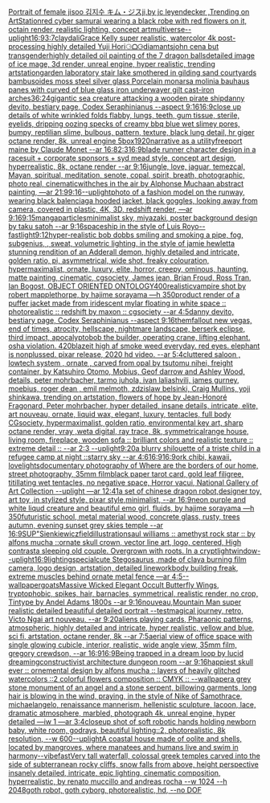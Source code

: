 [Portrait of female jisoo 김지수 キム・ジスji,by jc leyendecker ,Trending on ArtStation](https://www.ebank.nz/aiartgenerator?category=Portrait%2520of%2520female%2520jisoo%2520%EA%B9%80%EC%A7%80%EC%88%98%2520%E3%82%AD%E3%83%A0%E3%83%BB%E3%82%B8%E3%82%B9ji%2Cby%2520jc%2520leyendecker%2520%2CTrending%2520on%2520ArtStation)[red cyber samurai wearing a black robe with red flowers on it, octain render, realistic lighting, concept art](https://www.ebank.nz/aiartgenerator?category=red%2520cyber%2520samurai%2520wearing%2520a%2520black%2520robe%2520with%2520red%2520flowers%2520on%2520it%2C%2520octain%2520render%2C%2520realistic%2520lighting%2C%2520concept%2520art)[multiverse](https://www.ebank.nz/aiartgenerator?category=multiverse)[--uplight](https://www.ebank.nz/aiartgenerator?category=--uplight)[16:9](https://www.ebank.nz/aiartgenerator?category=16%3A9)[3:7](https://www.ebank.nz/aiartgenerator?category=3%3A7)[clay](https://www.ebank.nz/aiartgenerator?category=clay)[dali](https://www.ebank.nz/aiartgenerator?category=dali)[Grace Kelly super realistic, watercolor 4k post-processing highly detailed Yuji Hori](https://www.ebank.nz/aiartgenerator?category=Grace%2520Kelly%2520super%2520realistic%2C%2520watercolor%25204k%2520post-processing%2520highly%2520detailed%2520Yuji%2520Hori)[⚆ᗝ⚆](https://www.ebank.nz/aiartgenerator?category=%E2%9A%86%E1%97%9D%E2%9A%86)[diamants](https://www.ebank.nz/aiartgenerator?category=diamants)[john cena but transgender](https://www.ebank.nz/aiartgenerator?category=john%2520cena%2520but%2520transgender)[highly detailed oil painting of the 7 dragon balls](https://www.ebank.nz/aiartgenerator?category=highly%2520detailed%2520oil%2520painting%2520of%2520the%25207%2520dragon%2520balls)[detailed image of ice mage, 3d render, unreal engine, hyper realistic, trending artstation](https://www.ebank.nz/aiartgenerator?category=detailed%2520image%2520of%2520ice%2520mage%2C%25203d%2520render%2C%2520unreal%2520engine%2C%2520hyper%2520realistic%2C%2520trending%2520artstation)[garden laboratory stair  lake  smothered in gilding sand courtyards bambusoides moss steel silver glass  Porcelain monarsa molinia bauhaus panes with curved of blue glass iron underwayer gilt cast-iron arches](https://www.ebank.nz/aiartgenerator?category=garden%2520laboratory%2520stair%2520%2520lake%2520%2520smothered%2520in%2520gilding%2520sand%2520courtyards%2520bambusoides%2520moss%2520steel%2520silver%2520glass%2520%2520Porcelain%2520monarsa%2520molinia%2520bauhaus%2520panes%2520with%2520curved%2520of%2520blue%2520glass%2520iron%2520underwayer%2520gilt%2520cast-iron%2520arches)[36:24](https://www.ebank.nz/aiartgenerator?category=36%3A24)[gigantic sea creature attacking a wooden pirate ship](https://www.ebank.nz/aiartgenerator?category=gigantic%2520sea%2520creature%2520attacking%2520a%2520wooden%2520pirate%2520ship)[danny devito, bestiary page, Codex Seraphinianus --aspect 9:16](https://www.ebank.nz/aiartgenerator?category=danny%2520devito%2C%2520bestiary%2520page%2C%2520Codex%2520Seraphinianus%2520--aspect%25209%3A16)[16:9](https://www.ebank.nz/aiartgenerator?category=16%3A9)[close up details of white wrinkled folds flabby, lungs, teeth, gum tissue, sterile, eyelids, dripping oozing specks of creamy bbq blue wet slimey pores, bumpy, reptilian slime, bulbous, pattern, texture, black lung detail, hr giger octane render, 8k, unreal engine 5](https://www.ebank.nz/aiartgenerator?category=close%2520up%2520details%2520of%2520white%2520wrinkled%2520folds%2520flabby%2C%2520lungs%2C%2520teeth%2C%2520gum%2520tissue%2C%2520sterile%2C%2520eyelids%2C%2520dripping%2520oozing%2520specks%2520of%2520creamy%2520bbq%2520blue%2520wet%2520slimey%2520pores%2C%2520bumpy%2C%2520reptilian%2520slime%2C%2520bulbous%2C%2520pattern%2C%2520texture%2C%2520black%2520lung%2520detail%2C%2520hr%2520giger%2520octane%2520render%2C%25208k%2C%2520unreal%2520engine%25205)[box](https://www.ebank.nz/aiartgenerator?category=box)[1920](https://www.ebank.nz/aiartgenerator?category=1920)[narrative as a utility](https://www.ebank.nz/aiartgenerator?category=narrative%2520as%2520a%2520utility)[freeport maine by Claude Monet --ar 16:8](https://www.ebank.nz/aiartgenerator?category=freeport%2520maine%2520by%2520Claude%2520Monet%2520--ar%252016%3A8)[2:3](https://www.ebank.nz/aiartgenerator?category=2%3A3)[16:9](https://www.ebank.nz/aiartgenerator?category=16%3A9)[blade runner character design in a racesuit + corporate sponsors + syd mead style, concept art design, hyperrealistic, 8k, octane render --ar 9:16](https://www.ebank.nz/aiartgenerator?category=blade%2520runner%2520character%2520design%2520in%2520a%2520racesuit%2520%2B%2520corporate%2520sponsors%2520%2B%2520syd%2520mead%2520style%2C%2520concept%2520art%2520design%2C%2520hyperrealistic%2C%25208k%2C%2520octane%2520render%2520--ar%25209%3A16)[jungle, love, jaguar, temezcal, Mayan, spiritual, meditation, senote, copal, spirit, breath, photographic, photo real, cinematic](https://www.ebank.nz/aiartgenerator?category=jungle%2C%2520love%2C%2520jaguar%2C%2520temezcal%2C%2520Mayan%2C%2520spiritual%2C%2520meditation%2C%2520senote%2C%2520copal%2C%2520spirit%2C%2520breath%2C%2520photographic%2C%2520photo%2520real%2C%2520cinematic)[withches in the air by Alphonse Mucha](https://www.ebank.nz/aiartgenerator?category=withches%2520in%2520the%2520air%2520by%2520Alphonse%2520Mucha)[an abstract painting, —ar 21:9](https://www.ebank.nz/aiartgenerator?category=an%2520abstract%2520painting%2C%2520%E2%80%94ar%252021%3A9)[9:16](https://www.ebank.nz/aiartgenerator?category=9%3A16)[--uplight](https://www.ebank.nz/aiartgenerator?category=--uplight)[photo of a fashion model on the runway, wearing black balenciaga hooded jacket, black goggles, looking away from camera, covered in plastic, 4K, 3D, redshift render, —ar 9:16](https://www.ebank.nz/aiartgenerator?category=photo%2520of%2520a%2520fashion%2520model%2520on%2520the%2520runway%2C%2520wearing%2520black%2520balenciaga%2520hooded%2520jacket%2C%2520black%2520goggles%2C%2520looking%2520away%2520from%2520camera%2C%2520covered%2520in%2520plastic%2C%25204K%2C%25203D%2C%2520redshift%2520render%2C%2520%E2%80%94ar%25209%3A16)[9:15](https://www.ebank.nz/aiartgenerator?category=9%3A15)[manga](https://www.ebank.nz/aiartgenerator?category=manga)[particles](https://www.ebank.nz/aiartgenerator?category=particles)[minimalist sky, miyazaki, poster background design by taku satoh --ar 9:16](https://www.ebank.nz/aiartgenerator?category=minimalist%2520sky%2C%2520miyazaki%2C%2520poster%2520background%2520design%2520by%2520taku%2520satoh%2520--ar%25209%3A16)[spaceship in the style of Luis Royo](https://www.ebank.nz/aiartgenerator?category=spaceship%2520in%2520the%2520style%2520of%2520Luis%2520Royo)[--fast](https://www.ebank.nz/aiartgenerator?category=--fast)[light](https://www.ebank.nz/aiartgenerator?category=light)[9:12](https://www.ebank.nz/aiartgenerator?category=9%3A12)[hyper-realistic bob dobbs smiling and smoking a pipe,  fog,   subgenius, , sweat, volumetric lighting, in the style of jamie hewlett](https://www.ebank.nz/aiartgenerator?category=hyper-realistic%2520bob%2520dobbs%2520smiling%2520and%2520smoking%2520a%2520pipe%2C%2520%2520fog%2C%2520%2520%2520subgenius%2C%2520%2C%2520sweat%2C%2520volumetric%2520lighting%2C%2520in%2520the%2520style%2520of%2520jamie%2520hewlett)[a stunning rendition of an  Adderall demon, highly detailed and intricate, golden ratio, pi, asymmetrical, wide shot, freaky colouration, hypermaximalist, ornate, luxury, elite, horror, creepy, ominous, haunting, matte painting, cinematic, cgsociety, James jean, Brian Froud, Ross Tran, Ian Bogost, OBJECT ORIENTED ONTOLOGY](https://www.ebank.nz/aiartgenerator?category=a%2520stunning%2520rendition%2520of%2520an%2520%2520Adderall%2520demon%2C%2520highly%2520detailed%2520and%2520intricate%2C%2520golden%2520ratio%2C%2520pi%2C%2520asymmetrical%2C%2520wide%2520shot%2C%2520freaky%2520colouration%2C%2520hypermaximalist%2C%2520ornate%2C%2520luxury%2C%2520elite%2C%2520horror%2C%2520creepy%2C%2520ominous%2C%2520haunting%2C%2520matte%2520painting%2C%2520cinematic%2C%2520cgsociety%2C%2520James%2520jean%2C%2520Brian%2520Froud%2C%2520Ross%2520Tran%2C%2520Ian%2520Bogost%2C%2520OBJECT%2520ORIENTED%2520ONTOLOGY)[400](https://www.ebank.nz/aiartgenerator?category=400)[realistic](https://www.ebank.nz/aiartgenerator?category=realistic)[vampire shot by robert mapplethorpe, by hajime sorayama —h 350](https://www.ebank.nz/aiartgenerator?category=vampire%2520shot%2520by%2520robert%2520mapplethorpe%2C%2520by%2520hajime%2520sorayama%2520%E2%80%94h%2520350)[product render of a puffer jacket made from iridescent mylar floating in white space :: photorealistic :: redshift by maxon :: cgsociety --ar 4:5](https://www.ebank.nz/aiartgenerator?category=product%2520render%2520of%2520a%2520puffer%2520jacket%2520made%2520from%2520iridescent%2520mylar%2520floating%2520in%2520white%2520space%2520%3A%3A%2520photorealistic%2520%3A%3A%2520redshift%2520by%2520maxon%2520%3A%3A%2520cgsociety%2520--ar%25204%3A5)[danny devito, bestiary page, Codex Seraphinianus --aspect 9:16](https://www.ebank.nz/aiartgenerator?category=danny%2520devito%2C%2520bestiary%2520page%2C%2520Codex%2520Seraphinianus%2520--aspect%25209%3A16)[them](https://www.ebank.nz/aiartgenerator?category=them)[fallout new vegas, end of times, atrocity, hellscape, nightmare landscape, berserk eclipse, third impact, apocalypto](https://www.ebank.nz/aiartgenerator?category=fallout%2520new%2520vegas%2C%2520end%2520of%2520times%2C%2520atrocity%2C%2520hellscape%2C%2520nightmare%2520landscape%2C%2520berserk%2520eclipse%2C%2520third%2520impact%2C%2520apocalypto)[bob the builder, operating crane, lifting elephant. osha violation. 420blazeit high af smoke weed everyday. red eyes. elephant is nonplussed. pixar release, 2020 hd video. --ar 5:4](https://www.ebank.nz/aiartgenerator?category=bob%2520the%2520builder%2C%2520operating%2520crane%2C%2520lifting%2520elephant.%2520osha%2520violation.%2520420blazeit%2520high%2520af%2520smoke%2520weed%2520everyday.%2520red%2520eyes.%2520elephant%2520is%2520nonplussed.%2520pixar%2520release%2C%25202020%2520hd%2520video.%2520--ar%25205%3A4)[cluttered saloon , lowtech system , ornate , carved from opal by tsutomu nihei, freight container, by Katsuhiro Otomo, Mobius, Geof darrow and Ashley Wood, details, peter mohrbacher, tarmo juhola, ivan laliashvili, james gurney, moebius, roger dean , emil melmoth, zdzislaw belsinki, Craig Mullins, yoji shinkawa, trending on artstation, flowers of hope by Jean-Honoré Fragonard, Peter mohrbacher, hyper detailed, insane details, intricate, elite, art nouveau, ornate, liquid wax, elegant, luxury, tentacles, full body CGsociety, hypermaximalist, golden ratio, environmental key art, sharp octane render, vray ,weta digital, ray trace, 8k, symmetrical](https://www.ebank.nz/aiartgenerator?category=cluttered%2520saloon%2520%2C%2520lowtech%2520system%2520%2C%2520ornate%2520%2C%2520carved%2520from%2520opal%2520by%2520tsutomu%2520nihei%2C%2520freight%2520container%2C%2520by%2520Katsuhiro%2520Otomo%2C%2520Mobius%2C%2520Geof%2520darrow%2520and%2520Ashley%2520Wood%2C%2520details%2C%2520peter%2520mohrbacher%2C%2520tarmo%2520juhola%2C%2520ivan%2520laliashvili%2C%2520james%2520gurney%2C%2520moebius%2C%2520roger%2520dean%2520%2C%2520emil%2520melmoth%2C%2520zdzislaw%2520belsinki%2C%2520Craig%2520Mullins%2C%2520yoji%2520shinkawa%2C%2520trending%2520on%2520artstation%2C%2520flowers%2520of%2520hope%2520by%2520Jean-Honor%C3%A9%2520Fragonard%2C%2520Peter%2520mohrbacher%2C%2520hyper%2520detailed%2C%2520insane%2520details%2C%2520intricate%2C%2520elite%2C%2520art%2520nouveau%2C%2520ornate%2C%2520liquid%2520wax%2C%2520elegant%2C%2520luxury%2C%2520tentacles%2C%2520full%2520body%2520CGsociety%2C%2520hypermaximalist%2C%2520golden%2520ratio%2C%2520environmental%2520key%2520art%2C%2520sharp%2520octane%2520render%2C%2520vray%2520%2Cweta%2520digital%2C%2520ray%2520trace%2C%25208k%2C%2520symmetrical)[range house, living room, fireplace, wooden sofa :: brilliant colors and realistic texture :: extreme detail :: --ar 2:3 --uplight](https://www.ebank.nz/aiartgenerator?category=range%2520house%2C%2520living%2520room%2C%2520fireplace%2C%2520wooden%2520sofa%2520%3A%3A%2520brilliant%2520colors%2520and%2520realistic%2520texture%2520%3A%3A%2520extreme%2520detail%2520%3A%3A%2520--ar%25202%3A3%2520--uplight)[9:20](https://www.ebank.nz/aiartgenerator?category=9%3A20)[a blurry shilouette of a triste child in a refugee camp at night ::starry sky --ar 4:6](https://www.ebank.nz/aiartgenerator?category=a%2520blurry%2520shilouette%2520of%2520a%2520triste%2520child%2520in%2520a%2520refugee%2520camp%2520at%2520night%2520%3A%3Astarry%2520sky%2520--ar%25204%3A6)[16:9](https://www.ebank.nz/aiartgenerator?category=16%3A9)[16:9](https://www.ebank.nz/aiartgenerator?category=16%3A9)[ork chibi, kawaii, love](https://www.ebank.nz/aiartgenerator?category=ork%2520chibi%2C%2520kawaii%2C%2520love)[lights](https://www.ebank.nz/aiartgenerator?category=lights)[documentary photography of Where are the borders of our home, street photography, 35mm film](https://www.ebank.nz/aiartgenerator?category=documentary%2520photography%2520of%2520Where%2520are%2520the%2520borders%2520of%2520our%2520home%2C%2520street%2520photography%2C%252035mm%2520film)[black paper tarot card, gold leaf filigree, titillating wet tentacles, no negative space, Horror vacui, National Gallery of Art Collection  --uplight —ar 12:41](https://www.ebank.nz/aiartgenerator?category=black%2520paper%2520tarot%2520card%2C%2520gold%2520leaf%2520filigree%2C%2520titillating%2520wet%2520tentacles%2C%2520no%2520negative%2520space%2C%2520Horror%2520vacui%2C%2520National%2520Gallery%2520of%2520Art%2520Collection%2520%2520--uplight%2520%E2%80%94ar%252012%3A41)[a set of chinese dragon robot,designer toy, art toy ,in stylized style, pixar style,minimalist, --ar 16:9](https://www.ebank.nz/aiartgenerator?category=a%2520set%2520of%2520chinese%2520dragon%2520robot%2Cdesigner%2520toy%2C%2520art%2520toy%2520%2Cin%2520stylized%2520style%2C%2520pixar%2520style%2Cminimalist%2C%2520--ar%252016%3A9)[neon purple and white liqud creature and beautiful emo girl, fluids, by hajime sorayama —h 350](https://www.ebank.nz/aiartgenerator?category=neon%2520purple%2520and%2520white%2520liqud%2520creature%2520and%2520beautiful%2520emo%2520girl%2C%2520fluids%2C%2520by%2520hajime%2520sorayama%2520%E2%80%94h%2520350)[futuristic school, metal material wood, concrete glass, rusty, trees autumn, evening sunset grey skies temple --ar 16:9](https://www.ebank.nz/aiartgenerator?category=futuristic%2520school%2C%2520metal%2520material%2520wood%2C%2520concrete%2520glass%2C%2520rusty%2C%2520trees%2520autumn%2C%2520evening%2520sunset%2520grey%2520skies%2520temple%2520--ar%252016%3A9)[SUP"](https://www.ebank.nz/aiartgenerator?category=SUP%22)[Sienkiewicz](https://www.ebank.nz/aiartgenerator?category=Sienkiewicz)[field](https://www.ebank.nz/aiartgenerator?category=field)[illustration](https://www.ebank.nz/aiartgenerator?category=illustration)[saul williams :: amethyst rock star :: by alfons mucha ::](https://www.ebank.nz/aiartgenerator?category=saul%2520williams%2520%3A%3A%2520amethyst%2520rock%2520star%2520%3A%3A%2520by%2520alfons%2520mucha%2520%3A%3A)[ornate skull crown, vector line art, logo, centered, High contrast](https://www.ebank.nz/aiartgenerator?category=ornate%2520skull%2520crown%2C%2520vector%2520line%2520art%2C%2520logo%2C%2520centered%2C%2520High%2520contrast)[a sleeping old couple. Overgrown with roots. In a crypt](https://www.ebank.nz/aiartgenerator?category=a%2520sleeping%2520old%2520couple.%2520Overgrown%2520with%2520roots.%2520In%2520a%2520crypt)[light](https://www.ebank.nz/aiartgenerator?category=light)[window](https://www.ebank.nz/aiartgenerator?category=window)[--uplight](https://www.ebank.nz/aiartgenerator?category=--uplight)[16:9](https://www.ebank.nz/aiartgenerator?category=16%3A9)[lighting](https://www.ebank.nz/aiartgenerator?category=lighting)[special](https://www.ebank.nz/aiartgenerator?category=special)[cute Stegosaurus ,made of clay](https://www.ebank.nz/aiartgenerator?category=cute%2520Stegosaurus%2520%2Cmade%2520of%2520clay)[a burning film camera, logo design, artstation, detailed linework](https://www.ebank.nz/aiartgenerator?category=a%2520burning%2520film%2520camera%2C%2520logo%2520design%2C%2520artstation%2C%2520detailed%2520linework)[body building freak, extreme muscles behind ornate metal fence —ar 4:5](https://www.ebank.nz/aiartgenerator?category=body%2520building%2520freak%2C%2520extreme%2520muscles%2520behind%2520ornate%2520metal%2520fence%2520%E2%80%94ar%25204%3A5)[--wallpaper](https://www.ebank.nz/aiartgenerator?category=--wallpaper)[goats](https://www.ebank.nz/aiartgenerator?category=goats)[](https://www.ebank.nz/aiartgenerator?category=)[Massive Wicked Elegant Occult Butterfly Wings, tryptophobic, spikes, hair, barnacles, symmetrical, realistic render, no crop, Tintype by Andel Adams 1800s --ar 9:16](https://www.ebank.nz/aiartgenerator?category=Massive%2520Wicked%2520Elegant%2520Occult%2520Butterfly%2520Wings%2C%2520tryptophobic%2C%2520spikes%2C%2520hair%2C%2520barnacles%2C%2520symmetrical%2C%2520realistic%2520render%2C%2520no%2520crop%2C%2520Tintype%2520by%2520Andel%2520Adams%25201800s%2520--ar%25209%3A16)[nouveau,](https://www.ebank.nz/aiartgenerator?category=nouveau%2C)[Mountain Man super realistic detailed beautiful detailed portrait --test](https://www.ebank.nz/aiartgenerator?category=Mountain%2520Man%2520super%2520realistic%2520detailed%2520beautiful%2520detailed%2520portrait%2520--test)[magical journey, retro, Victo Ngai art nouveau, --ar 9:20](https://www.ebank.nz/aiartgenerator?category=magical%2520journey%2C%2520retro%2C%2520Victo%2520Ngai%2520art%2520nouveau%2C%2520--ar%25209%3A20)[aliens playing cards, Pharaonic patterns, atmospheric, highly detailed and intricate, hyper realistic, yellow and blue, sci fi, artstation, octane render, 8k --ar 7:5](https://www.ebank.nz/aiartgenerator?category=aliens%2520playing%2520cards%2C%2520Pharaonic%2520patterns%2C%2520atmospheric%2C%2520highly%2520detailed%2520and%2520intricate%2C%2520hyper%2520realistic%2C%2520yellow%2520and%2520blue%2C%2520sci%2520fi%2C%2520artstation%2C%2520octane%2520render%2C%25208k%2520--ar%25207%3A5)[aerial view of office space with single glowing cubicle, interior, realistic, wide angle view, 35mm film, gregory crewdson, --ar 16:9](https://www.ebank.nz/aiartgenerator?category=aerial%2520view%2520of%2520office%2520space%2520with%2520single%2520glowing%2520cubicle%2C%2520interior%2C%2520realistic%2C%2520wide%2520angle%2520view%2C%252035mm%2520film%2C%2520gregory%2520crewdson%2C%2520--ar%252016%3A9)[16:9](https://www.ebank.nz/aiartgenerator?category=16%3A9)[Being trapped in a dream loop by lucid dreaming](https://www.ebank.nz/aiartgenerator?category=Being%2520trapped%2520in%2520a%2520dream%2520loop%2520by%2520lucid%2520dreaming)[constructivist architecture dungeon room --ar 9:16](https://www.ebank.nz/aiartgenerator?category=constructivist%2520architecture%2520dungeon%2520room%2520--ar%25209%3A16)[happiest skull ever :: ornemental design by alfons mucha :: layers of heavily glitched watercolors ::2 colorful flowers composition :: CMYK :: --wallpaper](https://www.ebank.nz/aiartgenerator?category=happiest%2520skull%2520ever%2520%3A%3A%2520ornemental%2520design%2520by%2520alfons%2520mucha%2520%3A%3A%2520layers%2520of%2520heavily%2520glitched%2520watercolors%2520%3A%3A2%2520colorful%2520flowers%2520composition%2520%3A%3A%2520CMYK%2520%3A%3A%2520--wallpaper)[a grey stone monument of an angel and a stone serpent, billowing garments, long hair is blowing in the wind, praying, in the style of Nike of Samothrace, michaelangelo, renaissance mannerism, hellenistic sculpture, lacoon, lace, dramatic atmosphere, marbled, photograph 4k, unreal engine, hyper detailed —iw 1 —ar 3:4](https://www.ebank.nz/aiartgenerator?category=a%2520grey%2520stone%2520monument%2520of%2520an%2520angel%2520and%2520a%2520stone%2520serpent%2C%2520billowing%2520garments%2C%2520long%2520hair%2520is%2520blowing%2520in%2520the%2520wind%2C%2520praying%2C%2520in%2520the%2520style%2520of%2520Nike%2520of%2520Samothrace%2C%2520michaelangelo%2C%2520renaissance%2520mannerism%2C%2520hellenistic%2520sculpture%2C%2520lacoon%2C%2520lace%2C%2520dramatic%2520atmosphere%2C%2520marbled%2C%2520photograph%25204k%2C%2520unreal%2520engine%2C%2520hyper%2520detailed%2520%E2%80%94iw%25201%2520%E2%80%94ar%25203%3A4)[closeup shot of soft robotic hands holding newborn baby, white room, godrays, beautiful lighting::2, photorealistic, 8k resolution, --w 600](https://www.ebank.nz/aiartgenerator?category=closeup%2520shot%2520of%2520soft%2520robotic%2520hands%2520holding%2520newborn%2520baby%2C%2520white%2520room%2C%2520godrays%2C%2520beautiful%2520lighting%3A%3A2%2C%2520photorealistic%2C%25208k%2520resolution%2C%2520--w%2520600)[--uplight](https://www.ebank.nz/aiartgenerator?category=--uplight)[A coastal house made of oolite and shells, located by mangroves, where manatees and humans live and swim in harmony](https://www.ebank.nz/aiartgenerator?category=A%2520coastal%2520house%2520made%2520of%2520oolite%2520and%2520shells%2C%2520located%2520by%2520mangroves%2C%2520where%2520manatees%2520and%2520humans%2520live%2520and%2520swim%2520in%2520harmony)[--vibefast](https://www.ebank.nz/aiartgenerator?category=--vibefast)[Very tall waterfall, colossal greek temples carved into the side of subterranean rocky cliffs, snow falls from above, height perspective insanely detailed, intricate, epic lighting, cinematic composition, hyperrealistic, by renato muccillo and andreas rocha --w 1024 --h 2048](https://www.ebank.nz/aiartgenerator?category=Very%2520tall%2520waterfall%2C%2520colossal%2520greek%2520temples%2520carved%2520into%2520the%2520side%2520of%2520subterranean%2520rocky%2520cliffs%2C%2520snow%2520falls%2520from%2520above%2C%2520height%2520perspective%2520insanely%2520detailed%2C%2520intricate%2C%2520epic%2520lighting%2C%2520cinematic%2520composition%2C%2520hyperrealistic%2C%2520by%2520renato%2520muccillo%2520and%2520andreas%2520rocha%2520--w%25201024%2520--h%25202048)[goth robot, goth cyborg,  photorealistic, hd, --no DOF](https://www.ebank.nz/aiartgenerator?category=goth%2520robot%2C%2520goth%2520cyborg%2C%2520%2520photorealistic%2C%2520hd%2C%2520--no%2520DOF)